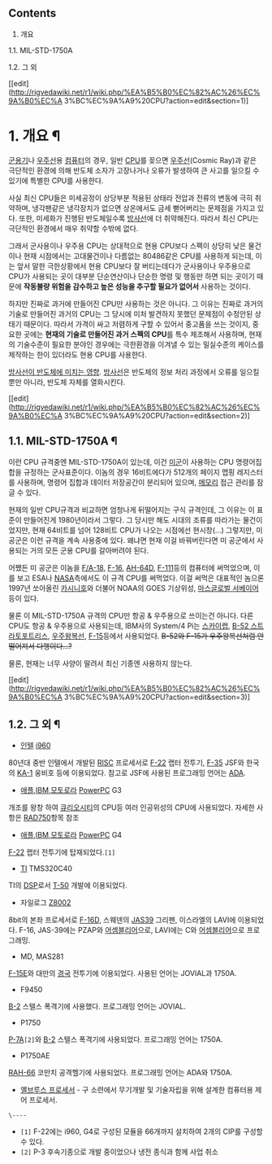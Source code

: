 ## Contents

    

1. 개요 
    

1.1. MIL-STD-1750A

1.2. 그 외

[[edit](http://rigvedawiki.net/r1/wiki.php/%EA%B5%B0%EC%82%AC%26%EC%9A%B0%EC%A
3%BC%EC%9A%A9%20CPU?action=edit&section=1)]

# 1. 개요 ¶

[군용기](%EA%B5%B0%EC%9A%A9%EA%B8%B0.md)나
[우주선](%EC%9A%B0%EC%A3%BC%EC%84%A0.md)용
[컴퓨터](%EC%BB%B4%ED%93%A8%ED%84%B0.md)의 경우, 일반 [CPU](CPU.md)를 꽂으면
[우주선](%EC%9A%B0%EC%A3%BC%EC%84%A0.md)(Cosmic Ray)과 같은 극단적인 환경에 의해 반도체 소자가
고장나거나 오류가 발생하여 큰 사고를 일으킬 수 있기에 특별한 CPU를 사용한다.

  

사실 최신 CPU들은 미세공정이 상당부분 적용된 상태라 전압과 전류의 변동에 극히 취약하며, 냉각팬같은 냉각장치가 없으면 상온에서도 금세
뻗어버리는 문제점을 가지고 있다. 또한, 미세화가 진행된 반도체일수록
[방사선](%EB%B0%A9%EC%82%AC%EC%84%A0.md)에 더 취약해진다. 따라서 최신 CPU는 극단적인 환경에서 매우
취약할 수밖에 없다.

  

그래서 군사용이나 우주용 CPU는 상대적으로 현용 CPU보다 스펙이 상당히 낮은 물건이나 현재 시점에서는 고대물건이나 다름없는 80486같은
CPU를 사용하게 되는데, 이는 앞서 말한 극한상황에서 현용 CPU보다 잘 버티는데다가 군사용이나 우주용으로 CPU가 사용되는 곳이 대부분
단순연산이나 단순한 명령 및 행동만 하면 되는 곳이기 때문에 **작동불량 위험을 감수하고 높은 성능을 추구할 필요가 없어서** 사용하는
것이다.

  

하지만 진짜로 과거에 만들어진 CPU만 사용하는 것은 아니다. 그 이유는 진짜로 과거의 기술로 만들어진 과거의 CPU는 그 당시에 미처
발견하지 못했던 문제점이 수정안된 상태기 때문이다. 따라서 가격이 싸고 저렴하게 구할 수 있어서 중고품을 쓰는 것이지, 중요한 곳에는
**현재의 기술로 만들어진 과거 스펙의 CPU**를 특수 제조해서 사용하며, 현재의 기술수준이 필요한 분야인 경우에는 극한환경을 이겨낼 수
있는 밀실수준의 케이스를 제작하는 한이 있더라도 현용 CPU를 사용한다.

  

[방사선이 반도체에 미치는 영향](http://gigglehd.com/zbxe/7192511).
[방사선](%EB%B0%A9%EC%82%AC%EC%84%A0.md)은 반도체의 정보 처리 과정에서 오류를 일으킬 뿐만 아니라, 반도체
자체를 열화시킨다.

  

[[edit](http://rigvedawiki.net/r1/wiki.php/%EA%B5%B0%EC%82%AC%26%EC%9A%B0%EC%A
3%BC%EC%9A%A9%20CPU?action=edit&section=2)]

## 1.1. MIL-STD-1750A ¶

이런 CPU 규격중엔 MIL-STD-1750A이 있는데, 이건 [미군](%EB%AF%B8%EA%B5%B0.md)이 사용하는 CPU
명령어집합을 규정하는 군사표준이다. 이놈의 경우 16비트에다가 512개의 페이지 맵핑 레지스터를 사용하며, 명령어 집합과 데이터 저장공간이
분리되어 있으며, [메모리](%EB%A9%94%EB%AA%A8%EB%A6%AC.md) 접근 관리를 잠글 수 있다.

  

현재의 일반 CPU규격과 비교하면 엄청나게 뒤떨어지는 구식 규격인데, 그 이유는 이 표준이 만들어진게 1980년이라서 그렇다. 그 당시만
해도 시대의 조류를 따라가는 물건이었지만, 현재 64비트를 넘어 128비트 CPU가 나오는 시점에선 현시창(...) 그렇지만, 미 공군은
이런 규격을 계속 사용중에 있다. 왜냐면 현재 이걸 바꿔버린다면 미 공군에서 사용되는 거의 모든 군용 CPU를 갈아버려야 된다.

  

어쨌든 미 공군은 이놈을 [F/A-18](F/A-18.md), [F-16](F-16.md), [AH-64D](AH-64.md), [F-111](F-111.md)등의 컴퓨터에 써먹었으며, 이를 보고 ESA나
[NASA](NASA.md)측에서도 이 규격 CPU를 써먹었다. 이걸 써먹은 대표적인 놈으론 1997년 쏘아올린 [카시니호](%EC%B9%B4%EC%8B%9C%EB%8B%88%20%ED%98%B8.md)와 더불어 NOAA의 GOES 기상위성, [마스글로벌 서베이어](%EB%A7%88%EC%8A%A4%20%EA%B8%80%EB%A1%9C%EB%B2%8C%20%EC%84%9C%EB%B2%A0%EC%9D%B4%EC%96%B4.md) 등이 있다.

  

물론 이 MIL-STD-1750A 규격의 CPU만 항공 & 우주용으로 쓰이는건 아니다. 다른 CPU도 항공 & 우주용으로 사용되는데,
IBM사의 System/4 Pi는 [스카이랩](%EC%8A%A4%EC%B9%B4%EC%9D%B4%EB%9E%A9.md), [B-52 스트라토포트리스](B-52%20%EC%8A%A4%ED%8A%B8%EB%9D%BC%ED%86%A0%ED%8F%AC%ED%8A%B8%EB%A6%AC%EC%8A%A4.md),
[우주왕복선](%EC%9A%B0%EC%A3%BC%EC%99%95%EB%B3%B5%EC%84%A0.md),
[F-15](F-15.md)등에서 사용되었다. <del>B-52와 F-15가 우주왕복선처럼 안 떨어져서 다행이다...?</del>

  

물론, 현재는 너무 사양이 딸려서 최신 기종엔 사용하지 않는다.

  

[[edit](http://rigvedawiki.net/r1/wiki.php/%EA%B5%B0%EC%82%AC%26%EC%9A%B0%EC%A
3%BC%EC%9A%A9%20CPU?action=edit&section=3)]

## 1.2. 그 외 ¶

  * [인텔](%EC%9D%B8%ED%85%94.md) [i960](i960.md)  

80년대 중반 인텔에서 개발된 [RISC](RISC.md) 프로세서로 [F-22](F-22.md) 랩터 전투기,
[F-35](F-35.md) JSF와 한국의 [KA-1](KA-1.md) 웅비호 등에 이용되었다. 참고로 JSF에 사용된
프로그래밍 언어는 [ADA](%EC%97%90%EC%9D%B4%EB%8B%A4.md).

  * [애플](%EC%95%A0%ED%94%8C.md),[IBM](IBM.md),[모토로라](%EB%AA%A8%ED%86%A0%EB%A1%9C%EB%9D%BC.md) [PowerPC](PowerPC.md) G3  

개조를 왕창 하여 [큐리오시티](%ED%81%90%EB%A6%AC%EC%98%A4%EC%8B%9C%ED%8B%B0.md)의 CPU등
여러 인공위성의 CPU에 사용되었다. 자세한 사항은 [RAD750](RAD750.md)항목 참조

  * [애플](%EC%95%A0%ED%94%8C.md),[IBM](IBM.md),[모토로라](%EB%AA%A8%ED%86%A0%EB%A1%9C%EB%9D%BC.md) [PowerPC](PowerPC.md) G4  

[F-22](F-22.md) 랩터 전투기에 탑재되었다.`[1]`

  * [TI](TI.md) TMS320C40  

TI의 [DSP](Digital%20Signal%20Processor.md)로서 [T-50](T-50.md) 개발에 이용되었다.

  * 자일로그 [Z8002](Z80.md)  

8bit의 본좌 프로세서로 [F-16D](F-16.md), 스웨덴의 [JAS39](JAS39.md) 그리펜, 이스라엘의 LAVI에
이용되었다. F-16, JAS-39에는 PZAP와
[어셈블리어](%EC%96%B4%EC%85%88%EB%B8%94%EB%A6%AC%EC%96%B4.md)으로, LAVI에는 C와
[어셈블리어](%EC%96%B4%EC%85%88%EB%B8%94%EB%A6%AC%EC%96%B4.md)으로 프로그래밍.

  * MD, MAS281  

[F-15E](F-15.md)와 대만의 [경국](%EC%A7%95%EA%B6%88.md) 전투기에 이용되었다. 사용된 언어는
JOVIAL과 1750A.

  * F9450  

[B-2](B-2.md) 스텔스 폭격기에 사용했다. 프로그래밍 언어는 JOVIAL.

  * P1750  

[P-7A](P-7A.md)`[2]`와 [B-2](B-2.md) 스텔스 폭격기에 사용되었다. 프로그래밍 언어는 1750A.

  * P1750AE  

[RAH-66](RAH-66.md) 코만치 공격헬기에 사용되었다. 프로그래밍 언어는 ADA와 1750A.

  * [옐브루스 프로세서](%EC%98%90%EB%B8%8C%EB%A3%A8%EC%8A%A4%20%ED%94%84%EB%A1%9C%EC%84%B8%EC%84%9C.md) \- 구 소련에서 무기개발 및 기술자립을 위해 설계한 컴퓨터용 제어 프로세서.

`\----`

  * `[1]` F-22에는 i960, G4로 구성된 모듈을 66개까지 설치하여 2개의 CIP를 구성할 수 있다.
  * `[2]` P-3 후속기종으로 개발 중이었으나 냉전 종식과 함께 사업 취소

